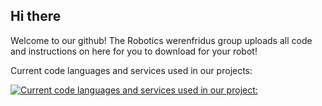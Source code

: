 ## Hi there 
Welcome to our github! 
The Robotics werenfridus group uploads all code and instructions on here for you to download for your robot!

Current code languages and services used in our projects:

[![Current code languages and services used in our project:](https://skillicons.dev/icons?i=js,html,css,py,md,cf,raspberrypi,discord,ubuntu,nodejs,npm,linux,github,sqlite,gmail,java,git,arduino,bash,c,cs,cpp,cmake,debian,flask,mysql,pnpm,visualstudio,vscode,yarn,windows&perline=8)](https://skillicons.dev)
